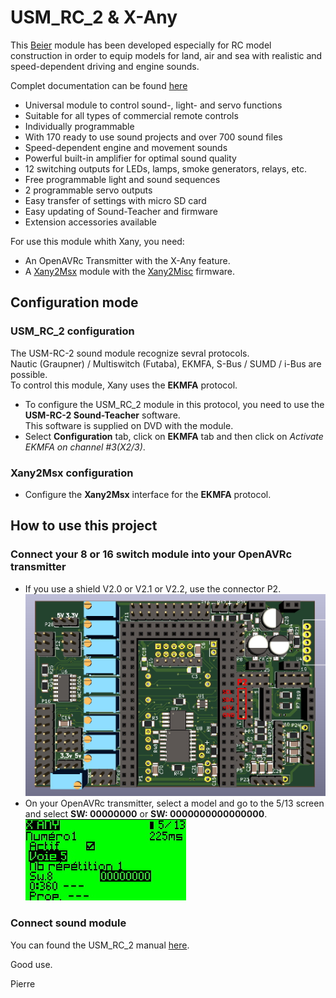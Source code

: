 # USM_RC_2 & X-Any

This [Beier](https://www.beier-electronic.de/modellbau/home/home.php) module has been developed especially for RC model construction in order to equip models for land, air and sea with realistic and speed-dependent driving and engine sounds.

Complet documentation can be found [here](https://www.beier-electronic.de/modellbau/produkte/usm-rc-2/usm-rc-2.php)


- Universal module to control sound-, light- and servo functions  
- Suitable for all types of commercial remote controls
- Individually programmable
- With 170 ready to use sound projects and over 700 sound files
- Speed-dependent engine and movement sounds
- Powerful built-in amplifier for optimal sound quality
- 12 switching outputs for LEDs, lamps, smoke generators, relays, etc.
- Free programmable light and sound sequences
- 2 programmable servo outputs
- Easy transfer of settings with micro SD card
- Easy updating of Sound-Teacher and firmware
- Extension accessories available


For use this module whith Xany, you need:
- An OpenAVRc Transmitter with the X-Any feature.  
- A [Xany2Msx](https://github.com/Ingwie/OpenAVRc_Hw/tree/V3/Xany2Msx) module with the [Xany2Misc]() firmware. 



## Configuration mode
### USM_RC_2 configuration
The USM-RC-2 sound module recognize sevral protocols.  
Nautic (Graupner) / Multiswitch (Futaba), EKMFA, S-Bus / SUMD / i-Bus are possible.  
To control this module, Xany uses the **EKMFA** protocol.  
- To configure the USM_RC_2 module in this protocol, you need to use the **USM-RC-2 Sound-Teacher** software.  
This software is supplied on DVD with the module.  
- Select **Configuration** tab, click on **EKMFA** tab and then click on *Activate EKMFA on channel #3(X2/3)*.  

### Xany2Msx configuration
- Configure the **Xany2Msx** interface for the **EKMFA** protocol.  



## How to use this project

### Connect your 8 or 16 switch module into your OpenAVRc transmitter
- If you use a shield V2.0 or V2.1 or V2.2, use the connector P2.  
![](https://github.com/Ingwie/OpenAVRc_Hw/blob/V3/Xany_Builds_by_Users/pierrotm777/Xany2Sensor360/Shield_v2.1_Xany_Connector.jpg)  
- On your OpenAVRc transmitter, select a model and go to the 5/13 screen and select **SW: 00000000** or  **SW: 0000000000000000**.  
![](https://github.com/Ingwie/OpenAVRc_Hw/blob/V3/Xany_Builds_by_Users/pierrotm777/Xany2Sounds/Xanyswitchmode.jpg)  

### Connect sound module
You can found the USM_RC_2 manual [here](https://www.beier-electronic.de/modellbau/service/Soundmodul_USM-RC-2_GB.pdf).





Good use.

Pierre


